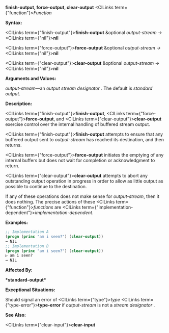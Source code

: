 **finish-output, force-output, clear-output** <ClLinks  term={"function"}><i>Function</i></ClLinks> 



**Syntax:** 



<ClLinks  term={"finish-output"}><b>finish-output</b></ClLinks> &amp;optional *output-stream →* <ClLinks  term={"nil"}><b>nil</b></ClLinks> 



<ClLinks  term={"force-output"}><b>force-output</b></ClLinks> &amp;optional *output-stream →* <ClLinks  term={"nil"}><b>nil</b></ClLinks> 



<ClLinks  term={"clear-output"}><b>clear-output</b></ClLinks> &amp;optional *output-stream →* <ClLinks  term={"nil"}><b>nil</b></ClLinks> 



**Arguments and Values:** 



*output-stream*—an *output stream designator* . The default is *standard output*. 



**Description:** 



<ClLinks  term={"finish-output"}><b>finish-output</b></ClLinks>, <ClLinks  term={"force-output"}><b>force-output</b></ClLinks>, and <ClLinks  term={"clear-output"}><b>clear-output</b></ClLinks> exercise control over the internal handling of buffered stream output. 



<ClLinks  term={"finish-output"}><b>finish-output</b></ClLinks> attempts to ensure that any buffered output sent to *output-stream* has reached its destination, and then returns. 



<ClLinks  term={"force-output"}><b>force-output</b></ClLinks> initiates the emptying of any internal buffers but does not wait for completion or acknowledgment to return. 



<ClLinks  term={"clear-output"}><b>clear-output</b></ClLinks> attempts to abort any outstanding output operation in progress in order to allow as little output as possible to continue to the destination. 



If any of these operations does not make sense for *output-stream*, then it does nothing. The precise actions of these <ClLinks  term={"function"}><i>functions</i></ClLinks> are <ClLinks  term={"implementation-dependent"}><i>implementation-dependent</i></ClLinks>. 







 



 



**Examples:**
```lisp
;; Implementation A 
(progn (princ "am i seen?") (clear-output)) 
→ NIL 
;; Implementation B 
(progn (princ "am i seen?") (clear-output)) 
▷ am i seen? 
→ NIL 
```
**Affected By:** 



**\*standard-output\*** 



**Exceptional Situations:** 



Should signal an error of <ClLinks  term={"type"}><i>type</i></ClLinks> <ClLinks  term={"type-error"}><b>type-error</b></ClLinks> if *output-stream* is not a *stream designator* . 



**See Also:** 



<ClLinks  term={"clear-input"}><b>clear-input</b></ClLinks> 



